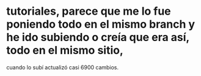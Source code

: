 # tutoriales, parece que me lo fue poniendo todo en el mismo branch y he ido subiendo o creía que era así, todo en el mismo sitio,
cuando lo subí actualizó casi 6900 cambios.
